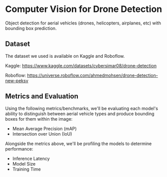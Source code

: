 # Computer Vision for Drone Detection
Object detection for aerial vehicles (drones, helicopters, airplanes, etc) with bounding box prediction.

## Dataset
The dataset we used is available on Kaggle and Roboflow.

Kaggle:
https://www.kaggle.com/datasets/cybersimar08/drone-detection

Roboflow:
https://universe.roboflow.com/ahmedmohsen/drone-detection-new-peksv

## Metrics and Evaluation
Using the following metrics/benchmarks, we'll be evaluating each model's ability to distinguish between aerial vehicle types and produce bounding boxes for them within the image:
- Mean Average Precision (mAP)
- Intersection over Union (IoU)

Alongside the metrics above, we'll be profiling the models to determine performance:
- Inference Latency
- Model Size
- Training Time
